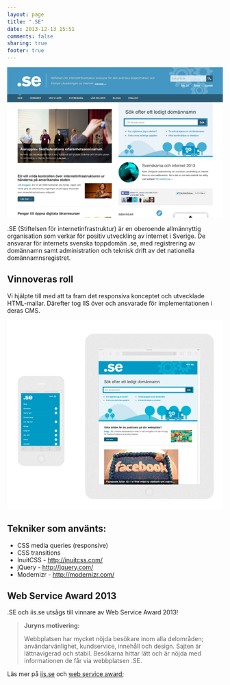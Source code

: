 ```yaml
---
layout: page
title: ".SE"
date: 2013-12-13 15:51
comments: false
sharing: true
footer: true
---
```

![Skärmdump iis.se](/images/content/projects/iis/screenshot.jpg)

.SE (Stiftelsen för internetinfrastruktur) är en oberoende allmännyttig organisation som verkar för positiv utveckling av internet i Sverige. De ansvarar för internets svenska toppdomän .se, med registrering av domännamn samt administration och teknisk drift av det nationella domännamnsregistret.

## Vinnoveras roll

Vi hjälpte till med att ta fram det responsiva konceptet och utvecklade HTML-mallar. Därefter tog IIS över och ansvarade för implementationen i deras CMS.

![Skärmdumpar iis.se](/images/content/projects/iis/responsive.jpg)

## Tekniker som använts:
* CSS media queries (responsive)
* CSS transitions
* InuitCSS - http://inuitcss.com/
* jQuery - http://jquery.com/
* Modernizr - http://modernizr.com/

## Web Service Award 2013
.SE och iis.se utsågs till vinnare av Web Service Award 2013!
> **Juryns motivering:**
>
> Webbplatsen har mycket nöjda besökare inom alla delområden; användarvänlighet, kundservice, innehåll och design. Sajten är lättnavigerad och stabil. Besökarna hittar lätt och är nöjda med informationen de får via webbplatsen .SE.

Läs mer på [iis.se](https://www.iis.se/nyheter/vinst-for-se-i-web-service-award/) och [web service award](http://www.webserviceaward.com/vinnare-2013/);